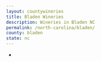 ```yaml
---
layout: countywineries
title: Bladen Wineries
description: Wineries in Bladen NC
permalink: /north-carolina/bladen/
county: bladen
state: nc
---
```

-
